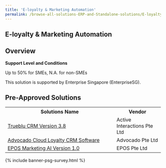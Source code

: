 ```yaml
---
title: 'E-loyalty & Marketing Automation'
permalink: /browse-all-solutions-ERP-and-Standalone-solutions/E-loyalty-Marketing-Automation
---
```


## E-loyalty & Marketing Automation
## Overview

**Support Level and Conditions**

Up to 50% for SMEs, N.A. for non-SMEs

This solution is supported by Enterprise Singapore (EnterpriseSG).

## Pre-Approved Solutions

<table>
<tr>
<th style='width: auto;'><b>Solutions Name</b></th>
<th style='width: 30%;'><b>Vendor</b></th>
</tr>
<tr>
<td><a href='/productivity-solutions-grant/solutionrepo/solution99' target='_blank'>Trueblu CRM Version 3.8</a><br></td>
<td>Active Interactions Pte Ltd</td>
</tr>
<tr>
<td><a href='/productivity-solutions-grant/solutionrepo/solution131' target='_blank'>Advocado Cloud Loyalty CRM Software</a><br></td>
<td>Advocado Pte Ltd</td>
</tr>
<tr>
<td><a href='/productivity-solutions-grant/solutionrepo/solution621' target='_blank'>EPOS Marketing AI Version 1.0</a><br></td>
<td>EPOS Pte Ltd</td>
</tr>
</table>

{% include banner-psg-survey.html %}
